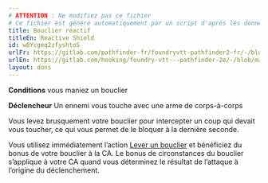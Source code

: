 ```yaml
---
# ATTENTION : Ne modifiez pas ce fichier
# Ce fichier est généré automatiquement par un script d'après les données du module Foundry VTT officiel et de sa traduction
title: Bouclier réactif
titleEn: Reactive Shield
id: w8Ycgeq2zfyshtoS
urlFr: https://gitlab.com/pathfinder-fr/foundryvtt-pathfinder2-fr/-/blob/master/data/feats/w8Ycgeq2zfyshtoS.htm
urlEn: https://gitlab.com/hooking/foundry-vtt---pathfinder-2e/-/blob/master/packs/data/feats.db/reactive-shield.json
layout: dons
---
```

**Conditions** vous maniez un bouclier

**Déclencheur** Un ennemi vous touche avec une arme de corps-à-corps

Vous levez brusquement votre bouclier pour intercepter un coup qui devait vous toucher, ce qui vous permet de le bloquer à la dernière seconde.

Vous utilisez immédiatement l’action [Lever un bouclier](../actions/lever-un-bouclier.html) et bénéficiez du bonus de votre bouclier à la CA. Le bonus de circonstances du bouclier s’applique à votre CA quand vous déterminez le résultat de l’attaque à l’origine du déclenchement.
